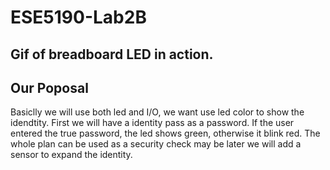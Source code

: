 # ESE5190-Lab2B

## Gif of breadboard LED in action.

## Our Poposal

Basiclly we will use both led and I/O, we want use led color to show the idendtity. First we will have a identity pass as a password. If the user entered the true password, the led shows green, otherwise it blink red. The whole plan can be used as a security check may be later we will add a sensor to expand the identity.
